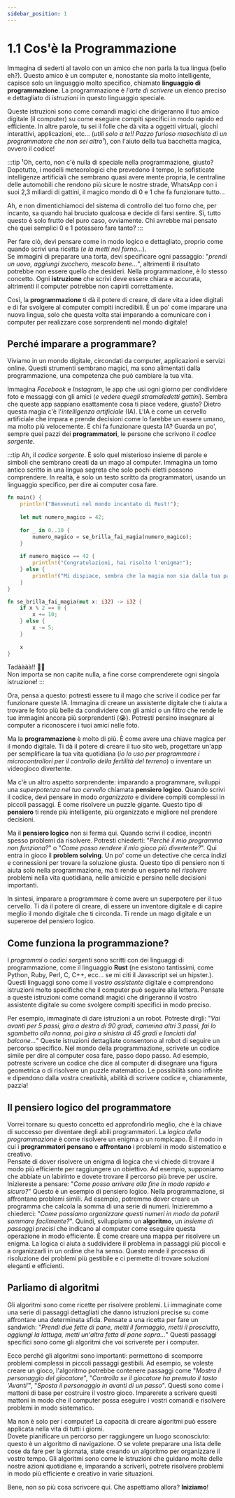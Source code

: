 ```yaml
---
sidebar_position: 1
---
```


# 1.1 Cos'è la Programmazione
Immagina di sederti al tavolo con un amico che non parla la tua lingua (bello eh?). Questo amico è un computer e, nonostante sia molto intelligente, capisce solo un linguaggio molto specifico, chiamato **linguaggio di programmazione**. La programmazione è *l'arte di scrivere* un elenco preciso e dettagliato di *istruzioni* in questo linguaggio speciale.

Queste istruzioni sono come comandi magici che dirigeranno il tuo amico digitale (il computer) su come eseguire compiti specifici in modo rapido ed efficiente. In altre parole, tu sei il folle che dà vita a oggetti virtuali, giochi interattivi, applicazioni, etc... (*utili solo a te!! Pazzo furioso masochista di un programmatore che non sei altro¹*), con l'aiuto della tua bacchetta magica, ovvero il codice!

:::tip
¹Oh, certo, non c'è nulla di speciale nella programmazione, giusto? Dopotutto, i modelli meteorologici che prevedono il tempo, le sofisticate intelligenze artificiali che sembrano quasi avere mente propria, le centraline delle automobili che rendono più sicure le nostre strade, WhatsApp con i suoi 2,3 miliardi di gattini, il magico mondo di 0 e 1 che fa funzionare tutto... 

Ah, e non dimentichiamoci del sistema di controllo del tuo forno che, per incanto, sa quando hai bruciato qualcosa e decide di farsi sentire. Sì, tutto questo è solo frutto del puro caso, ovviamente. Chi avrebbe mai pensato che quei semplici 0 e 1 potessero fare tanto?
:::

Per fare ciò, devi pensare come in modo logico e dettagliato, proprio come quando scrivi una ricetta (*e la metti nel forno...*).  
Se immagini di preparare una torta, devi specificare ogni passaggio: "*prendi un uovo, aggiungi zucchero, mescola bene...*", altrimenti il risultato potrebbe non essere quello che desideri. Nella programmazione, è lo stesso concetto. Ogni **istruzione** che scrivi deve essere chiara e accurata, altrimenti il computer potrebbe non capirti correttamente.

Così, la **programmazione** ti dà il potere di creare, di dare vita a idee digitali e di far svolgere al computer compiti incredibili. È un po' come imparare una nuova lingua, solo che questa volta stai imparando a comunicare con i computer per realizzare cose sorprendenti nel mondo digitale!

## Perché imparare a programmare?
Viviamo in un mondo digitale, circondati da computer, applicazioni e servizi online. Questi strumenti sembrano magici, ma sono alimentati dalla programmazione, una competenza che può cambiare la tua vita.

Immagina *Facebook* e *Instagram*, le app che usi ogni giorno per condividere foto e messaggi con gli amici (*e vedere quegli stramaledetti gattini*). Sembra che queste app sappiano esattamente cosa ti piace vedere, giusto? Dietro questa magia c'è l'*intelligenza artificiale* (IA). L'IA è come un cervello artificiale che impara e prende decisioni come lo farebbe un essere umano, ma molto più velocemente. E chi fa funzionare questa IA? Guarda un po', sempre quei pazzi dei **programmatori**, le persone che scrivono il *codice sorgente*.

:::tip
Ah, il *codice sorgente*. È solo quel misterioso insieme di parole e simboli che sembrano creati da un mago al computer. Immagina un tomo antico scritto in una lingua segreta che solo pochi eletti possono comprendere. In realtà, è solo un testo scritto da programmatori, usando un linguaggio specifico, per dire ai computer cosa fare.
```rust
fn main() {
    println!("Benvenuti nel mondo incantato di Rust!");
    
    let mut numero_magico = 42;
    
    for _ in 0..10 {
        numero_magico = se_brilla_fai_magia(numero_magico);
    }
    
    if numero_magico == 42 {
        println!("Congratulazioni, hai risolto l'enigma!");
    } else {
        println!("Mi dispiace, sembra che la magia non sia dalla tua parte oggi.");
    }
}

fn se_brilla_fai_magia(mut x: i32) -> i32 {
    if x % 2 == 0 {
        x += 10;
    } else {
        x -= 5;
    }
    
    x
}
```
Tadàààà!! 🎩✨  
Non importa se non capite nulla, a fine corse comprenderete ogni singola istruzione!
:::

Ora, pensa a questo: potresti essere tu il mago che scrive il codice per far funzionare queste IA. Immagina di creare un assistente digitale che ti aiuta a trovare le foto più belle da condividere con gli amici o un filtro che rende le tue immagini ancora più sorprendenti (😭). Potresti persino insegnare al computer a riconoscere i tuoi amici nelle foto.

Ma la **programmazione** è molto di più. È come avere una chiave magica per il mondo digitale. Ti dà il potere di creare il tuo sito web, progettare un'app per semplificare la tua vita quotidiana (*io lo uso per programmare i microcontrollori per il controllo della fertilità del terreno*) o inventare un videogioco divertente.

Ma c'è un altro aspetto sorprendente: imparando a programmare, sviluppi una *superpotenza nel tuo cervello* chiamata **pensiero logico**. Quando scrivi il codice, devi pensare in modo *organizzato* e dividere compiti complessi in piccoli passaggi. È come risolvere un puzzle gigante. Questo tipo di **pensiero** ti rende più intelligente, più organizzato e migliore nel prendere decisioni.

Ma il **pensiero logico** non si ferma qui. Quando scrivi il codice, incontri spesso problemi da risolvere. Potresti chiederti: "*Perché il mio programma non funziona?*" o "*Come posso rendere il mio gioco più divertente?*". Qui entra in gioco il **problem solving**. Un po' come un detective che cerca indizi e connessioni per trovare la soluzione giusta. Questo tipo di pensiero non ti aiuta solo nella programmazione, ma ti rende un esperto nel *risolvere* problemi nella vita quotidiana, nelle amicizie e persino nelle decisioni importanti.

In sintesi, imparare a programmare è come avere un superpotere per il tuo cervello. Ti dà il potere di creare, di essere un inventore digitale e di capire meglio il mondo digitale che ti circonda. Ti rende un mago digitale e un supereroe del pensiero logico.

## Come funziona la programmazione?
I *programmi* o *codici sorgenti* sono scritti con dei linguaggi di programmazione, come il linguaggio **Rust** (ne esistono tantissimi, come Python, Ruby, Perl, C, C++, ecc... se mi citi il Javascript sei un hipster.). Questi linguaggi sono come il *vostro assistente* digitale e comprendono istruzioni molto specifiche che il computer può seguire alla lettera. Pensate a queste istruzioni come comandi magici che dirigeranno il vostro assistente digitale su come svolgere compiti specifici in modo preciso.

Per esempio, immaginate di dare istruzioni a un robot. Potreste dirgli: "*Vai avanti per 5 passi, gira a destra di 90 gradi, cammina altri 3 passi, fai lo sgambetto alla nonna, poi gira a sinistra di 45 gradi e lanciati dal balcone...*" Queste istruzioni dettagliate consentono al robot di seguire un percorso specifico. Nel mondo della programmazione, scrivete un codice simile per dire al computer cosa fare, passo dopo passo. Ad esempio, potreste scrivere un codice che dice al computer di disegnare una figura geometrica o di risolvere un puzzle matematico. Le possibilità sono infinite e dipendono dalla vostra creatività, abilità di scrivere codice e, chiaramente, pazzia!

## Il pensiero logico del programmatore
Vorrei tornare su questo concetto ed approfondirlo meglio, che è la chiave di successo per diventare degli abili programmatori. La *logica della programmazione* è come risolvere un enigma o un rompicapo. È il modo in cui i **programmatori pensano** e **affrontano** i problemi in modo sistematico e creativo.  
Pensate di dover risolvere un enigma di logica che vi chiede di trovare il modo più efficiente per raggiungere un obiettivo. Ad esempio, supponiamo che abbiate un labirinto e dovete trovare il percorso più breve per uscire. Iniziereste a pensare: "*Come posso arrivare alla fine in modo rapido e sicuro?*" Questo è un esempio di pensiero logico. Nella programmazione, si affrontano problemi simili. Ad esempio, potremmo dover creare un programma che calcola la somma di una serie di numeri. Inizieremmo a chiederci: "*Come possiamo organizzare questi numeri in modo da poterli sommare facilmente?*". Quindi, sviluppiamo un **algoritmo**, un *insieme di passaggi precisi* che indicano al computer come eseguire questa operazione in modo efficiente. È come creare una mappa per risolvere un enigma. La logica ci aiuta a suddividere il problema in passaggi più piccoli e a organizzarli in un ordine che ha senso. Questo rende il processo di risoluzione dei problemi più gestibile e ci permette di trovare soluzioni eleganti e efficienti.

## Parliamo di algoritmi
Gli algoritmi sono come ricette per risolvere problemi. Li immaginate come una serie di passaggi dettagliati che danno istruzioni precise su come affrontare una determinata sfida. Pensate a una ricetta per fare un sandwich: "*Prendi due fette di pane, metti il formaggio, metti il prosciutto, aggiungi la lattuga, metti un'altra fetta di pane sopra...*" Questi passaggi specifici sono come gli algoritmi che voi scriverete per i computer.

Ecco perché gli algoritmi sono importanti: permettono di scomporre problemi complessi in piccoli passaggi gestibili. Ad esempio, se voleste creare un gioco, l'algoritmo potrebbe contenere passaggi come "*Mostra il personaggio del giocatore*", "*Controlla se il giocatore ha premuto il tasto 'Avanti'*", "*Sposta il personaggio in avanti di un passo*". Questi sono come i mattoni di base per costruire il vostro gioco. Imparerete a scrivere questi mattoni in modo che il computer possa eseguire i vostri comandi e risolvere problemi in modo sistematico.

Ma non è solo per i computer! La capacità di creare algoritmi può essere applicata nella vita di tutti i giorni.  
Dovete pianificare un percorso per raggiungere un luogo sconosciuto: questo è un algoritmo di navigazione. O se volete preparare una lista delle cose da fare per la giornata, state creando un algoritmo per organizzare il vostro tempo. Gli algoritmi sono come le istruzioni che guidano molte delle nostre azioni quotidiane e, imparando a scriverli, potrete risolvere problemi in modo più efficiente e creativo in varie situazioni.

Bene, non so più cosa scrivcere qui. Che aspettiamo allora? **Iniziamo**!